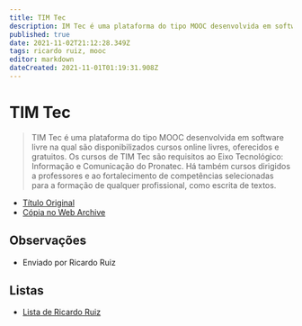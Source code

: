 ```yaml
---
title: TIM Tec
description: IM Tec é uma plataforma do tipo MOOC desenvolvida em software livre na qual são disponibilizados cursos online livres, oferecidos e gratuitos.
published: true
date: 2021-11-02T21:12:28.349Z
tags: ricardo ruiz, mooc
editor: markdown
dateCreated: 2021-11-01T01:19:31.908Z
---
```


# TIM Tec

> TIM Tec é uma plataforma do tipo MOOC desenvolvida em software livre na qual são disponibilizados cursos online livres, oferecidos e gratuitos.
Os cursos de TIM Tec são requisitos ao Eixo Tecnológico: Informação e Comunicação do Pronatec. Há também cursos dirigidos a professores e ao fortalecimento de competências selecionadas para a formação de qualquer profissional, como escrita de textos.

 - [Título Original](https://cursos.timtec.com.br/courses)
 - [Cópia no Web Archive](https://web.archive.org/web/*/https://cursos.timtec.com.br/courses)

  
## Observações

- Enviado por Ricardo Ruiz

## Listas

- [Lista de Ricardo Ruiz](/listas/ricardo-ruiz)